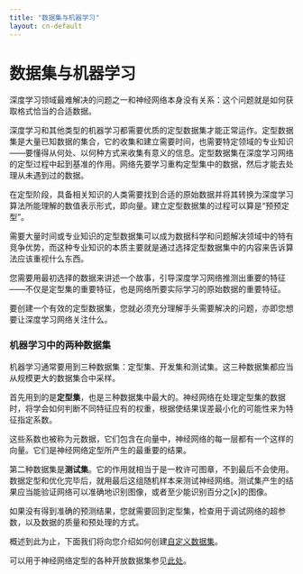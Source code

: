 ```yaml
---
title: "数据集与机器学习"
layout: cn-default
---
```


# 数据集与机器学习

深度学习领域最难解决的问题之一和神经网络本身没有关系：这个问题就是如何获取格式恰当的合适数据。 

深度学习和其他类型的机器学习都需要优质的定型数据集才能正常运作。定型数据集是大量已知数据的集合，它的收集和建立需要时间，也需要特定领域的专业知识——要懂得从何处、以何种方式来收集有意义的信息。定型数据集在深度学习网络的定型过程中起到基准的作用。网络先要学习重构定型集中的数据，然后才能去处理从未遇到过的数据。 

在定型阶段，具备相关知识的人类需要找到合适的原始数据并将其转换为深度学习算法所能理解的数值表示形式，即向量。建立定型数据集的过程可以算是“预预定型”。 

需要大量时间或专业知识的定型数据集可以成为数据科学和问题解决领域中的特有竞争优势，而这种专业知识的本质主要就是通过选择定型数据集中的内容来告诉算法应该重视什么东西。 

您需要用最初选择的数据来讲述一个故事，引导深度学习网络推测出重要的特征——不仅是定型集的重要特征，也是网络所要实际学习的原始数据的重要特征。

要创建一个有效的定型数据集，您就必须充分理解手头需要解决的问题，亦即您想要让深度学习网络关注什么。 

### 机器学习中的两种数据集

机器学习通常要用到三种数据集：定型集、开发集和测试集。这三种数据集都应当从规模更大的数据集合中采样。

首先用到的是**定型集**，也是三种数据集中最大的。神经网络在处理定型集的数据时，将学会如何判断不同特征应有的权重，根据使结果误差最小化的可能性来为特征指定系数。

这些系数也被称为元数据，它们包含在向量中，神经网络的每一层都有一个这样的向量。它们是神经网络定型所产生的最重要的结果。

第二种数据集是**测试集**。它的作用就相当于是一枚许可图章，不到最后不会使用。数据定型和优化完毕后，就用最后这组随机样本来测试神经网络。测试集产生的结果应当能验证网络可以准确地识别图像，或者至少能识别百分之[x]的图像。

如果没有得到准确的预测结果，您就需要回到定型集，检查用于调试网络的超参数，以及数据的质量和预处理的方式。 

概述到此为止，下面我们将向您介绍如何创建[自定义数据集](./customdatasets.html)。

可以用于神经网络定型的各种开放数据集参见[此处](./opendata)。 

